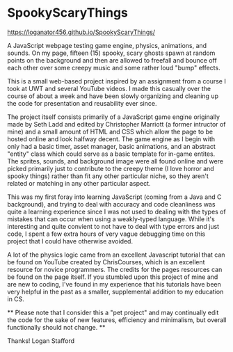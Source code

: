 # SpookyScaryThings

https://loganator456.github.io/SpookyScaryThings/

A JavaScript webpage testing game engine, physics, animations, and sounds. On my page, fifteen (15) spooky, scary ghosts spawn at random points on the background and then are allowed to freefall and bounce off each other over some creepy music and some rather loud "bump" effects.

This is a small web-based project inspired by an assignment from a course I took at UWT and several YouTube videos. I made this casually over the course of about a week and have been slowly organizing and cleaning up the code for presentation and reusability ever since.

The project itself consists primarily of a JavaScript game engine originally made by Seth Ladd and edited by Christopher Marriott (a former intructor of mine) and a small amount of HTML and CSS which allow the page to be hosted online and look halfway decent. The game engine as I begin with only had a basic timer, asset manager, basic animations, and an abstract "entity" class which could serve as a basic template for in-game entites. The sprites, sounds, and background image were all found online and were picked primarily just to contribute to the creepy theme (I love horror and spooky things) rather than fit any other particular niche, so they aren't related or matching in any other particular aspect.

This was my first foray into learning JavaScript (coming from a Java and C background), and trying to deal with accuracy and code cleanliness was quite a learning experience since I was not used to dealing with the types of mistakes that can occur when using a weakly-typed language. While it's interesting and quite convient to not have to deal with type errors and just code, I spent a few extra hours of very vague debugging time on this project that I could have otherwise avoided.

A lot of the physics logic came from an excellent Javascript tutorial that can be found on YouTube created by ChrisCourses, which is an excellent resource for novice programmers. The credits for the pages resources can be found on the page itself. If you stumbled upon this project of mine and are new to coding, I've found in my experience that his tutorials have been very helpful in the past as a smaller, supplemental addition to my education in CS.

** Please note that I consider this a "pet project" and may continually edit the code for the sake of new features, efficiency and minimalism, but overall functionally should not change. **

Thanks!
Logan Stafford